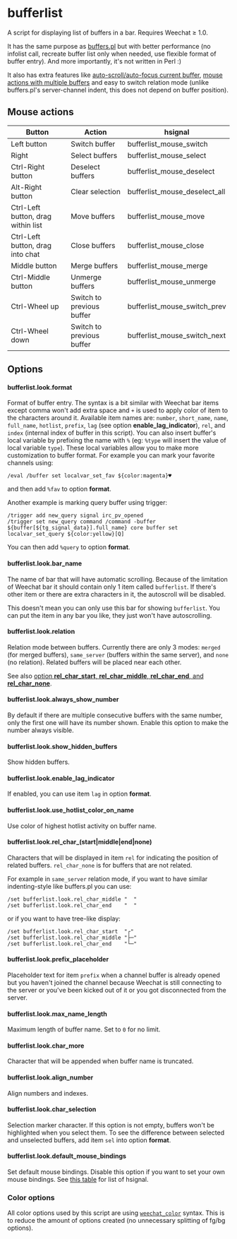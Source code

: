 # bufferlist

A script for displaying list of buffers in a bar. Requires Weechat ≥ 1.0.

It has the same purpose as [buffers.pl][] but with better performance (no infolist
call, recreate buffer list only when needed, use flexible format of buffer
entry). And more importantly, it's not written in Perl :)

It also has extra features like [auto-scroll/auto-focus current buffer][demo-scroll],
[mouse actions with multiple buffers][demo-mouse] and easy to switch relation mode
(unlike buffers.pl's server-channel indent, this does not depend on buffer
position).

## Mouse actions

Button                              | Action                     | hsignal
------------------------------------|----------------------------|-------------------------------
Left button                         | Switch buffer              | bufferlist_mouse_switch
Right                               | Select buffers             | bufferlist_mouse_select
Ctrl-Right button                   | Deselect buffers           | bufferlist_mouse_deselect
Alt-Right button                    | Clear selection            | bufferlist_mouse_deselect_all
Ctrl-Left button, drag within list  | Move buffers               | bufferlist_mouse_move
Ctrl-Left button, drag into chat    | Close buffers              | bufferlist_mouse_close
Middle button                       | Merge buffers              | bufferlist_mouse_merge
Ctrl-Middle button                  | Unmerge buffers            | bufferlist_mouse_unmerge
Ctrl-Wheel up                       | Switch to previous buffer  | bufferlist_mouse_switch_prev
Ctrl-Wheel down                     | Switch to previous buffer  | bufferlist_mouse_switch_next

## Options

#### bufferlist.look.format

Format of buffer entry. The syntax is a bit similar with Weechat bar items
except comma won't add extra space and `+` is used to apply color of item to the
characters around it. Available item names are: `number`, `short_name`, `name`,
`full_name`, `hotlist`, `prefix`, `lag` (see option
**enable_lag_indicator**), `rel`, and `index` (internal index of buffer in this
script). You can also insert buffer's local variable by prefixing the name with
`%` (eg: `%type` will insert the value of local variable `type`). These local
variables allow you to make more customization to buffer format. For example you
can mark your favorite channels using:

    /eval /buffer set localvar_set_fav ${color:magenta}♥

and then add `%fav` to option **format**.

Another example is marking query buffer using trigger:

    /trigger add new_query signal irc_pv_opened
    /trigger set new_query command /command -buffer ${buffer[${tg_signal_data}].full_name} core buffer set localvar_set_query ${color:yellow}[Q]

You can then add `%query` to option **format**.

#### bufferlist.look.bar_name

The name of bar that will have automatic scrolling. Because of the limitation
of Weechat bar it should contain only 1 item called `bufferlist`. If there's
other item or there are extra characters in it, the autoscroll will be disabled.

This doesn't mean you can only use this bar for showing `bufferlist`. You can
put the item in any bar you like, they just won't have autoscrolling.

#### bufferlist.look.relation

Relation mode between buffers. Currently there are only 3 modes: `merged` (for
merged buffers), `same_server` (buffers within the same server), and `none` (no
relation). Related buffers will be placed near each other.

See also [option **rel_char_start**, **rel_char_middle**, **rel_char_end**, and
**rel_char_none**](#bufferlistlookrel_char_startmiddleendnone).

#### bufferlist.look.always_show_number

By default if there are multiple consecutive buffers with the same number, only
the first one will have its number shown. Enable this option to make the number
always visible.

#### bufferlist.look.show_hidden_buffers

Show hidden buffers.

#### bufferlist.look.enable_lag_indicator

If enabled, you can use item `lag` in option **format**.

#### bufferlist.look.use_hotlist_color_on_name

Use color of highest hotlist activity on buffer name.

#### bufferlist.look.rel_char_(start|middle|end|none)

Characters that will be displayed in item `rel` for indicating the
position of related buffers. `rel_char_none` is for buffers that are not
related.

For example in `same_server` relation mode, if you want to have
similar indenting-style like buffers.pl you can use:

    /set bufferlist.look.rel_char_middle "  "
    /set bufferlist.look.rel_char_end    "  "

or if you want to have tree-like display:

    /set bufferlist.look.rel_char_start  "┌"
    /set bufferlist.look.rel_char_middle "├─"
    /set bufferlist.look.rel_char_end    "└─"


#### bufferlist.look.prefix_placeholder

Placeholder text for item `prefix` when a channel buffer is already opened but
you haven't joined the channel because Weechat is still connecting to the
server or you've been kicked out of it or you got disconnected from the server.

#### bufferlist.look.max_name_length

Maximum length of buffer name. Set to `0` for no limit.

#### bufferlist.look.char_more

Character that will be appended when buffer name is truncated.

#### bufferlist.look.align_number

Align numbers and indexes.


#### bufferlist.look.char_selection

Selection marker character. If this option is not empty, buffers won't be
highlighted when you select them. To see the difference between selected and
unselected buffers, add item `sel` into option **format**.

#### bufferlist.look.default_mouse_bindings

Set default mouse bindings. Disable this option if you want to set your own mouse
bindings. See [this table](#mouse-actions) for list of hsignal.

### Color options

All color options used by this script are using [`weechat_color`][color] syntax.
This is to reduce the amount of options created (no unnecessary splitting of
fg/bg options).

[buffers.pl]: https://github.com/weechat/scripts/blob/master/perl/buffers.pl
[color]: https://weechat.org/doc/api#_color
[demo-mouse]: https://streamable.com/7ybq
[demo-scroll]: https://streamable.com/9u3p
